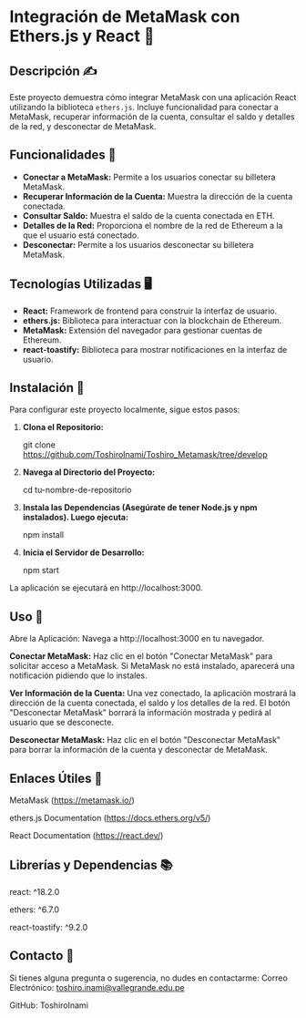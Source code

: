 # Integración de MetaMask con Ethers.js y React 🦊

## Descripción ✍️​

Este proyecto demuestra cómo integrar MetaMask con una aplicación React utilizando la biblioteca `ethers.js`. Incluye funcionalidad para conectar a MetaMask, recuperar información de la cuenta, consultar el saldo y detalles de la red, y desconectar de MetaMask.

## Funcionalidades 👀​

- **Conectar a MetaMask:** Permite a los usuarios conectar su billetera MetaMask.
- **Recuperar Información de la Cuenta:** Muestra la dirección de la cuenta conectada.
- **Consultar Saldo:** Muestra el saldo de la cuenta conectada en ETH.
- **Detalles de la Red:** Proporciona el nombre de la red de Ethereum a la que el usuario está conectado.
- **Desconectar:** Permite a los usuarios desconectar su billetera MetaMask.

## Tecnologías Utilizadas 🖥️​

- **React:** Framework de frontend para construir la interfaz de usuario.
- **ethers.js:** Biblioteca para interactuar con la blockchain de Ethereum.
- **MetaMask:** Extensión del navegador para gestionar cuentas de Ethereum.
- **react-toastify:** Biblioteca para mostrar notificaciones en la interfaz de usuario.

## Instalación 📝​

Para configurar este proyecto localmente, sigue estos pasos:

1. **Clona el Repositorio:**

   git clone https://github.com/ToshiroInami/Toshiro_Metamask/tree/develop

2. **Navega al Directorio del Proyecto:**

   cd tu-nombre-de-repositorio

3. **Instala las Dependencias (Asegúrate de tener Node.js y npm instalados). Luego ejecuta:**

   npm install

4. **Inicia el Servidor de Desarrollo:**

   npm start

La aplicación se ejecutará en http://localhost:3000.


## Uso 🚀​
Abre la Aplicación: Navega a http://localhost:3000 en tu navegador.

**Conectar MetaMask:**
Haz clic en el botón "Conectar MetaMask" para solicitar acceso a MetaMask.
Si MetaMask no está instalado, aparecerá una notificación pidiendo que lo instales.

**Ver Información de la Cuenta:**
Una vez conectado, la aplicación mostrará la dirección de la cuenta conectada, el saldo y los detalles de la red.
El botón "Desconectar MetaMask" borrará la información mostrada y pedirá al usuario que se desconecte.

**Desconectar MetaMask:**
Haz clic en el botón "Desconectar MetaMask" para borrar la información de la cuenta y desconectar de MetaMask.


## Enlaces Útiles 📒​
MetaMask (https://metamask.io/)

ethers.js Documentation (https://docs.ethers.org/v5/)

React Documentation (https://react.dev/)

## Librerías y Dependencias 📚​
react: ^18.2.0

ethers: ^6.7.0

react-toastify: ^9.2.0

## Contacto 📧
Si tienes alguna pregunta o sugerencia, no dudes en contactarme:
Correo Electrónico: toshiro.inami@vallegrande.edu.pe

GitHub: ToshiroInami
